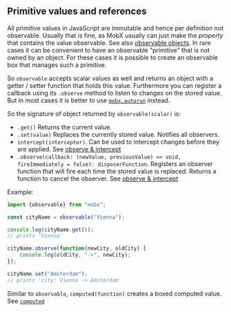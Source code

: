 ## Primitive values and references

All primitive values in JavaScript are immutable and hence per definition not observable.
Usually that is fine, as MobX usually can just make the _property_ that contains the value observable.
See also [observable objects](object.md).
In rare cases it can be convenient to have an observable "primitive" that is not owned by an object.
For these cases it is possible to create an observable box that manages such a primitive.

So `observable` accepts scalar values as well and returns an object with a getter / setter function that holds this value.
Furthermore you can register a callback using its `.observe` method to listen to changes on the stored value.
But in most cases it is better to use [`mobx.autorun`](autorun.md) instead.

So the signature of object returned by `observable(scalar)` is:
* `.get()` Returns the current value.
* `.set(value)` Replaces the currently stored value. Notifies all observers.
* `intercept(interceptor)`. Can be used to intercept changes before they are applied. See [observe & intercept](observe.md)
* `.observe(callback: (newValue, previousValue) => void, fireImmediately = false): disposerFunction`. Registers an observer function that will fire each time the stored value is replaced. Returns a function to cancel the observer. See [observe & intercept](observe.md)

Example:

```javascript
import {observable} from "mobx";

const cityName = observable("Vienna");

console.log(cityName.get());
// prints 'Vienna'

cityName.observe(function(newCity, oldCity) {
	console.log(oldCity, "->", newCity);
});

cityName.set("Amsterdam");
// prints 'city: Vienna -> Amsterdam'
```

Similar to `observable`, `computed(function)` creates a boxed computed value. See [`computed`](http://mobxjs.github.io/mobx/refguide/computed-decorator.html)